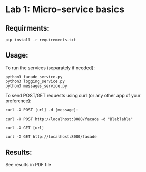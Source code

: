 # Lab 1: Micro-service basics

## Requirments:

```
pip install -r requirements.txt
```

## Usage:
To run the services (separately if needed):

```
python3 facade_service.py
python3 logging_service.py
python3 messages_service.py
```

To send POST/GET requests using curl (or any other app of your preference):

```
curl -X POST [url] -d [message]:

curl -X POST http://localhost:8080/facade -d "Blablabla"
```
```
curl -X GET [url]

curl -X GET http://localhost:8080/facade
```

## Results:

See results in PDF file